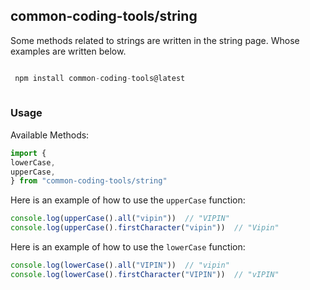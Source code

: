 ## common-coding-tools/string
Some methods related to strings are written in the string page. Whose examples are written below.

```javascript

 npm install common-coding-tools@latest
 
 ```

### Usage
Available Methods:
```javascript
import {
lowerCase,
upperCase,
} from "common-coding-tools/string"
```

Here is an example of how to use the `upperCase` function:
```javascript
console.log(upperCase().all("vipin"))  // "VIPIN"
console.log(upperCase().firstCharacter("vipin"))  // "Vipin"

```

Here is an example of how to use the `lowerCase` function:
```javascript
console.log(lowerCase().all("VIPIN"))  // "vipin"
console.log(lowerCase().firstCharacter("VIPIN"))  // "vIPIN"

```

